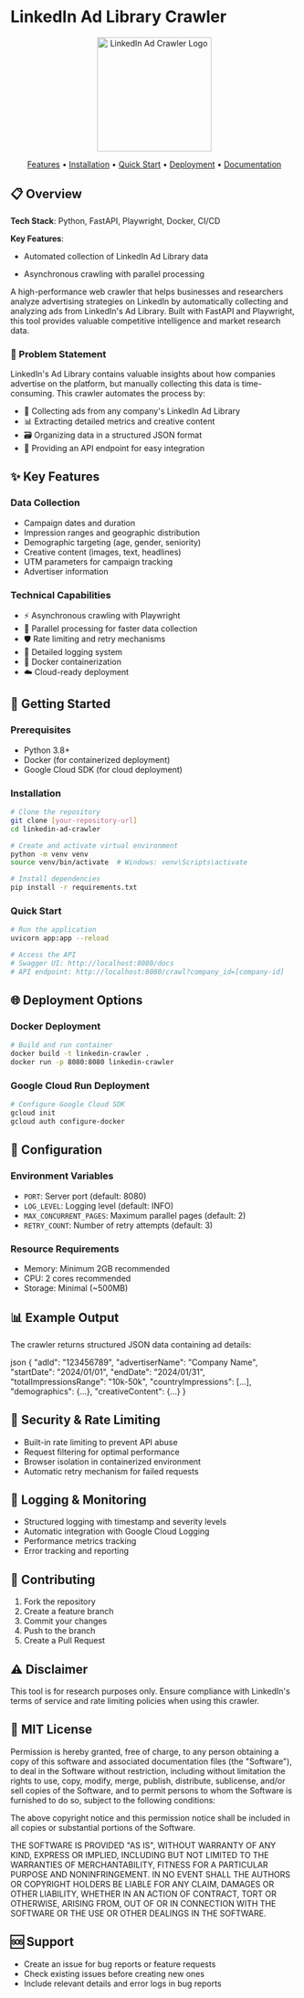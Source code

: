 # LinkedIn Ad Library Crawler

<p align="center">
  <img src="[your-logo-url]" alt="LinkedIn Ad Crawler Logo" width="200"/>
</p>

<p align="center">
  <a href="#key-features">Features</a> •
  <a href="#installation">Installation</a> •
  <a href="#quick-start">Quick Start</a> •
  <a href="#deployment">Deployment</a> •
  <a href="#documentation">Documentation</a>
</p>

## 📋 Overview

**Tech Stack**: Python, FastAPI, Playwright, Docker, CI/CD

**Key Features**:

  - Automated collection of LinkedIn Ad Library data
    
  - Asynchronous crawling with parallel processing

A high-performance web crawler that helps businesses and researchers analyze advertising strategies on LinkedIn by automatically collecting and analyzing ads from LinkedIn's Ad Library. Built with FastAPI and Playwright, this tool provides valuable competitive intelligence and market research data.

### 🎯 Problem Statement

LinkedIn's Ad Library contains valuable insights about how companies advertise on the platform, but manually collecting this data is time-consuming. This crawler automates the process by:

- 🤖 Collecting ads from any company's LinkedIn Ad Library
- 📊 Extracting detailed metrics and creative content
- 🗃️ Organizing data in a structured JSON format
- 🔌 Providing an API endpoint for easy integration

## ✨ Key Features

### Data Collection
- Campaign dates and duration
- Impression ranges and geographic distribution
- Demographic targeting (age, gender, seniority)
- Creative content (images, text, headlines)
- UTM parameters for campaign tracking
- Advertiser information

### Technical Capabilities
- ⚡ Asynchronous crawling with Playwright
- 🔄 Parallel processing for faster data collection
- 🛡️ Rate limiting and retry mechanisms
- 📝 Detailed logging system
- 🐳 Docker containerization
- ☁️ Cloud-ready deployment

## 🚀 Getting Started

### Prerequisites
- Python 3.8+
- Docker (for containerized deployment)
- Google Cloud SDK (for cloud deployment)

### Installation

```bash
# Clone the repository
git clone [your-repository-url]
cd linkedin-ad-crawler

# Create and activate virtual environment
python -m venv venv
source venv/bin/activate  # Windows: venv\Scripts\activate

# Install dependencies
pip install -r requirements.txt
```

### Quick Start

```bash
# Run the application
uvicorn app:app --reload

# Access the API
# Swagger UI: http://localhost:8080/docs
# API endpoint: http://localhost:8080/crawl?company_id=[company-id]
```

## 🌐 Deployment Options

### Docker Deployment

```bash
# Build and run container
docker build -t linkedin-crawler .
docker run -p 8080:8080 linkedin-crawler
```

### Google Cloud Run Deployment

```bash
# Configure Google Cloud SDK
gcloud init
gcloud auth configure-docker
```

## 🔧 Configuration

### Environment Variables
- `PORT`: Server port (default: 8080)
- `LOG_LEVEL`: Logging level (default: INFO)
- `MAX_CONCURRENT_PAGES`: Maximum parallel pages (default: 2)
- `RETRY_COUNT`: Number of retry attempts (default: 3)

### Resource Requirements
- Memory: Minimum 2GB recommended
- CPU: 2 cores recommended
- Storage: Minimal (~500MB)

## 📊 Example Output

The crawler returns structured JSON data containing ad details:


json
{
"adId": "123456789",
"advertiserName": "Company Name",
"startDate": "2024/01/01",
"endDate": "2024/01/31",
"totalImpressionsRange": "10k-50k",
"countryImpressions": [...],
"demographics": {...},
"creativeContent": {...}
}


## 🔐 Security & Rate Limiting

- Built-in rate limiting to prevent API abuse
- Request filtering for optimal performance
- Browser isolation in containerized environment
- Automatic retry mechanism for failed requests

## 📝 Logging & Monitoring

- Structured logging with timestamp and severity levels
- Automatic integration with Google Cloud Logging
- Performance metrics tracking
- Error tracking and reporting

## 🤝 Contributing

1. Fork the repository
2. Create a feature branch
3. Commit your changes
4. Push to the branch
5. Create a Pull Request

## ⚠️ Disclaimer

This tool is for research purposes only. Ensure compliance with LinkedIn's terms of service and rate limiting policies when using this crawler.


## 📄 MIT License

Permission is hereby granted, free of charge, to any person obtaining a copy
of this software and associated documentation files (the "Software"), to deal
in the Software without restriction, including without limitation the rights
to use, copy, modify, merge, publish, distribute, sublicense, and/or sell
copies of the Software, and to permit persons to whom the Software is
furnished to do so, subject to the following conditions:

The above copyright notice and this permission notice shall be included in all
copies or substantial portions of the Software.

THE SOFTWARE IS PROVIDED "AS IS", WITHOUT WARRANTY OF ANY KIND, EXPRESS OR
IMPLIED, INCLUDING BUT NOT LIMITED TO THE WARRANTIES OF MERCHANTABILITY,
FITNESS FOR A PARTICULAR PURPOSE AND NONINFRINGEMENT. IN NO EVENT SHALL THE
AUTHORS OR COPYRIGHT HOLDERS BE LIABLE FOR ANY CLAIM, DAMAGES OR OTHER
LIABILITY, WHETHER IN AN ACTION OF CONTRACT, TORT OR OTHERWISE, ARISING FROM,
OUT OF OR IN CONNECTION WITH THE SOFTWARE OR THE USE OR OTHER DEALINGS IN THE
SOFTWARE.

## 🆘 Support

- Create an issue for bug reports or feature requests
- Check existing issues before creating new ones
- Include relevant details and error logs in bug reports
